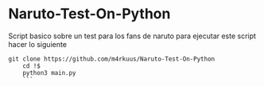 # Naruto-Test-On-Python
Script basico sobre un test para los fans de naruto
para ejecutar este script hacer lo siguiente
```
git clone https://github.com/m4rkuus/Naruto-Test-On-Python
    cd !$
    python3 main.py
    ```
